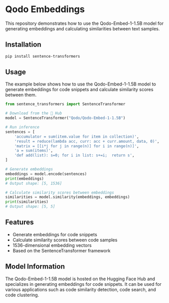 # Qodo Embeddings

This repository demonstrates how to use the Qodo-Embed-1-1.5B model for generating embeddings and calculating similarities between text samples.

## Installation

```bash
pip install sentence-transformers
```

## Usage

The example below shows how to use the Qodo-Embed-1-1.5B model to generate embeddings for code snippets and calculate similarity scores between them.

```python
from sentence_transformers import SentenceTransformer

# Download from the 🤗 Hub
model = SentenceTransformer("Qodo/Qodo-Embed-1-1.5B")

# Run inference
sentences = [
    'accumulator = sum(item.value for item in collection)',  
    'result = reduce(lambda acc, curr: acc + curr.amount, data, 0)',  
    'matrix = [[i*j for j in range(n)] for i in range(n)]',
    'a = sum(items)',
    'def add(list): s=0; for i in list: s+=i;  return s',
]

# Generate embeddings
embeddings = model.encode(sentences)
print(embeddings)
# Output shape: [5, 1536]

# Calculate similarity scores between embeddings
similarities = model.similarity(embeddings, embeddings)
print(similarities)
# Output shape: [5, 5]
```

## Features

- Generate embeddings for code snippets
- Calculate similarity scores between code samples
- 1536-dimensional embedding vectors
- Based on the SentenceTransformer framework

## Model Information

The Qodo-Embed-1-1.5B model is hosted on the Hugging Face Hub and specializes in generating embeddings for code snippets. It can be used for various applications such as code similarity detection, code search, and code clustering.
